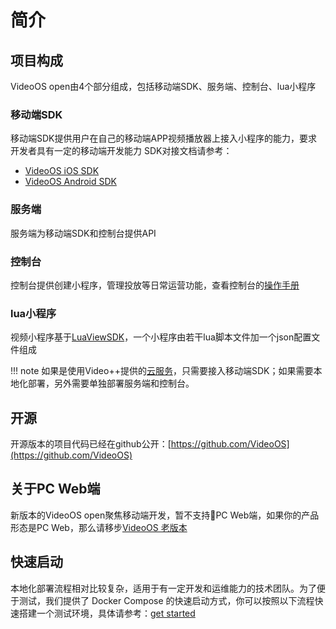 # 简介

## 项目构成
VideoOS open由4个部分组成，包括移动端SDK、服务端、控制台、lua小程序

### 移动端SDK
移动端SDK提供用户在自己的移动端APP视频播放器上接入小程序的能力，要求开发者具有一定的移动端开发能力
SDK对接文档请参考：  

* [VideoOS iOS SDK](iOS-SDK.md)
* [VideoOS Android SDK](Android-SDK.md)

### 服务端
服务端为移动端SDK和控制台提供API

### 控制台
控制台提供创建小程序，管理投放等日常运营功能，查看控制台的[操作手册](manual.md)

### lua小程序
视频小程序基于[LuaViewSDK](https://github.com/alibaba/LuaViewSDK)，一个小程序由若干lua脚本文件加一个json配置文件组成

!!! note
    如果是使用Video++提供的[云服务](https://os-saas.videojj.com)，只需要接入移动端SDK；如果需要本地化部署，另外需要单独部署服务端和控制台。

## 开源
开源版本的项目代码已经在github公开：[https://github.com/VideoOS](https://github.com/VideoOS)

## 关于PC Web端
新版本的VideoOS open聚焦移动端开发，暂不支持PC Web端，如果你的产品形态是PC Web，那么请移步[VideoOS 老版本](oldversion.md)

## 快速启动
本地化部署流程相对比较复杂，适用于有一定开发和运维能力的技术团队。为了便于测试，我们提供了 Docker Compose 的快速启动方式，你可以按照以下流程快速搭建一个测试环境，具体请参考：[get started](get-started.md)

